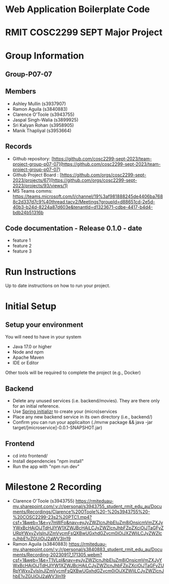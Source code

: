 # Web Application Boilerplate Code


# RMIT COSC2299 SEPT Major Project

# Group Information

## Group-P07-07

## Members
* Ashley Mullin (s3937907)
* Ramon Aguila (s3840883)
* Clarence O'Toole (s3943755)
* Jaspal Singh-Walia (s3899925)
* Sri Kalyan Rohan (s3958905)
* Manik Thapliyal (s3953664)

## Records

* Github repository: [https://github.com/cosc2299-sept-2023/team-project-group-p07-07](https://github.com/cosc2299-sept-2023/team-project-group-p07-07)
* Github Project Board : [https://github.com/orgs/cosc2299-sept-2023/projects/67](https://github.com/orgs/cosc2299-sept-2023/projects/93/views/1)
* MS Teams comms: https://teams.microsoft.com/l/channel/19%3af981888245de4406ba7688c2d337d7c9%40thread.tacv2/Meetings?groupId=d88651cd-2e5d-40b3-b24d-8224a87d603e&tenantId=d1323671-cdbe-4417-b4d4-bdb24b51316b
	
## Code documentation - Release 0.1.0 - date
* feature 1
* feature 2
* feature 3
  

# Run Instructions

Up to date instructions on how to run your project.


# Initial Setup

## Setup your environment 
You will need to have in your system

- Java 17.0 or higher
- Node and npm
- Apache Maven
- IDE or Editor

Other tools will be required to complete the project (e.g., Docker)

## Backend

- Delete any unused services (i.e. backend/movies). They are there only for an initial reference.
- Use [Spring initializr](https://start.spring.io/) to create your (micro)services
- Place any new backend service in its own directory (i.e., backend/<service-name>)
- Confirm you can run your applicaiton (./mvnw package && java -jar target/[microservice]-0.0.1-SNAPSHOT.jar)

## Frontend
- cd into frontend/
- Install dependencies "npm install"
- Run the app with "npm run dev"


# Milestone 2 Recording

- Clarence O'Toole (s3943755) https://rmiteduau-my.sharepoint.com/:v:/r/personal/s3943755_student_rmit_edu_au/Documents/Recordings/Clarence%20OToole%20-%20s3943755%20-%20COSC2299-23s2%20PTC1.mp4?csf=1&web=1&e=y7mWFo&nav=eyJyZWZlcnJhbEluZm8iOnsicmVmZXJyYWxBcHAiOiJTdHJlYW1XZWJBcHAiLCJyZWZlcnJhbFZpZXciOiJTaGFyZURpYWxvZyIsInJlZmVycmFsQXBwUGxhdGZvcm0iOiJXZWIiLCJyZWZlcnJhbE1vZGUiOiJ2aWV3In19
- Ramon Aguila (s3840883) https://rmiteduau-my.sharepoint.com/:v:/r/personal/s3840883_student_rmit_edu_au/Documents/Recording-20230917_171305.webm?csf=1&web=1&e=T1VLpI&nav=eyJyZWZlcnJhbEluZm8iOnsicmVmZXJyYWxBcHAiOiJTdHJlYW1XZWJBcHAiLCJyZWZlcnJhbFZpZXciOiJTaGFyZURpYWxvZyIsInJlZmVycmFsQXBwUGxhdGZvcm0iOiJXZWIiLCJyZWZlcnJhbE1vZGUiOiJ2aWV3In19


